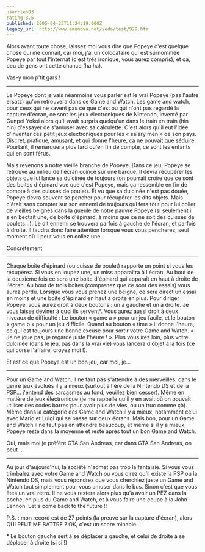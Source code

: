 ```yaml
---
user:leo03
rating:3.5
published: 2005-04-23T11:24:19.000Z
legacy_url: http://www.emunova.net/veda/test/929.htm
---
```

Alors avant toute chose, laissez moi vous dire que Popeye c'est quelque chose qui me connait, car moi, j'ai un colocataire qui est surnommée Popeye par tout l'internat (c'est très ironique, vous aurez compris), et ça, peu de gens ont cette chance (ha ha).  

  

Vas-y mon p'tit gars !  

----------------------------  

Le Popeye dont je vais néanmoins vous parler est le vrai Popeye (pas l'autre ersatz) qu'on retrouvera dans ce Game and Watch. Les game and watch, pour ceux qui ne savent pas ce que c'est ou qui n'ont pas regardé la capture d'écran, ce sont les jeux électroniques de Nintendo, inventé par Gunpei Yokoi alors qu'il avait surpris quelqu'un dans le train en train (hin hin) d'essayer de s'amuser avec sa calculette. C'est alors qu'il eut l'idée d'inventer ces petit jeux électroniques pour les « salary men » de son pays. Discret, pratique, amusant, et qui donne l'heure, ça ne pouvait que séduire. Pourtant, il remarquera plus tard qu'en fin de compte, ce sont les enfants qui en sont férus.   

  

Mais revenons à notre vieille branche de Popeye. Dans ce jeu, Popeye se retrouve au milieu de l'écran coincé sur une barque. Il devra récupérer les objets que lui lance sa dulcinée de toujours (on pourrait croire que ce sont des boites d'épinard vue que c'est Popeye, mais ça ressemble en fin de compte à des cuisses de poulet). Et vu que sa dulcinée n'est pas douée, Popeye devra souvent se pencher pour récupérer les dits objets. Mais c'était sans compter sur son ennemi de toujours qui fera tout pour lui coller de vieilles beignes dans la gueule de notre pauvre Popeye (si seulement il s'en bectait une, de boite d'épinard, à moins que ce ne soit des cuisses de poulets...). Le dit ennemi se trouvera parfois à gauche de l'écran, et parfois à droite. Il faudra donc faire attention lorsque vous vous pencherez, seul moment où il peut vous en collez une.  

  

Concrètement  

------------------  

Chaque boite d'épinard (ou cuisse de poulet) rapporte un point si vous les récupérez. Si vous en loupez une, un miss apparaîtra à l'écran. Au bout de la deuxième fois ce sera une boite d'épinard qui apparaît en haut à droite de l'écran. Au bout de trois boites (comprenez que ce sont des essais) vous aurez perdu. Lorsque vous vous prenez une beigne, ce sera direct un essai en moins et une boite d'épinard en haut à droite en plus. Pour diriger Popeye, vous aurez droit à deux boutons : un à gauche et un à droite. Je vous laisse deviner à quoi ils servent\*. Vous aurez aussi droit à deux niveaux de difficulté : Le bouton « game a » pour un jeu facile, et le bouton « game b » pour un jeu difficile. Quand au bouton « time » il donne l'heure, ce qui est toujours une bonne excuse pour sortir votre Game and Watch. « Je ne joue pas, je regarde juste l'heure ! ». Plus vous irez loin, plus votre dulcinée (dans le jeu, pas dans la vrai vie) vous lancera d'objet à la fois (ce qui corse l'affaire, croyez moi !).  

  

Et est ce que Popeye est un bon jeu, car moi, je...  

---------------------------------------------------------------  

Pour un Game and Watch, il ne faut pas s'attendre à des merveilles, dans le genre jeux évolués il y a mieux (surtout à l'ère de la Nintendo DS et de la PSP... j'entend des sarcasmes au fond, veuillez bien cesser). Même en matière de jeux électronique (je me rappelle qu'il y en avait où on pouvait utiliser des codes barres pour avoir plus de vies, ou un truc comme çà). Même dans la catégorie des Game and Watch il y a mieux, notamment celui avec Mario et Luigi qui se passe sur deux écrans. Mais bon, pour un Game and Watch il ne faut pas en attendre beaucoup, et même si il y a mieux, Popeye reste dans la moyenne et reste après tout un bon Game and Watch.  

  

Oui, mais moi je préfère GTA San Andreas, car dans GTA San Andreas, on peut ...  

------------------------------------------------------------------------------------------------------------  

Au jour d'aujourd'hui, la société n'admet pas trop la fantaisie. Si vous vous trimbalez avec votre Game and Watch ou vous direz qu'il existe la PSP ou la Nintendo DS, mais vous répondrez que vous cherchiez juste un Game and Watch tout simplement pour vous amuser dans le bus. Sinon c'est que vous êtes un vrai retro. Il ne vous restera alors plus qu'à avoir un PEZ dans la poche, en plus du Game and Watch, et à vous faire une coupe à la John Lennon. Let's come back to the future !!  

  

P.S. : mon record est de 27 points (la preuve sur la capture d'écran), alors QUI PEUT ME BATTRE ? OK, c'est un score minable...  

  

\* Le bouton gauche sert à se déplacer à gauche, et celui de droite à se déplacer à droite (si si !)